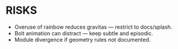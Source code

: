 # RISKS
- Overuse of rainbow reduces gravitas — restrict to docs/splash.
- Bolt animation can distract — keep subtle and episodic.
- Module divergence if geometry rules not documented.
